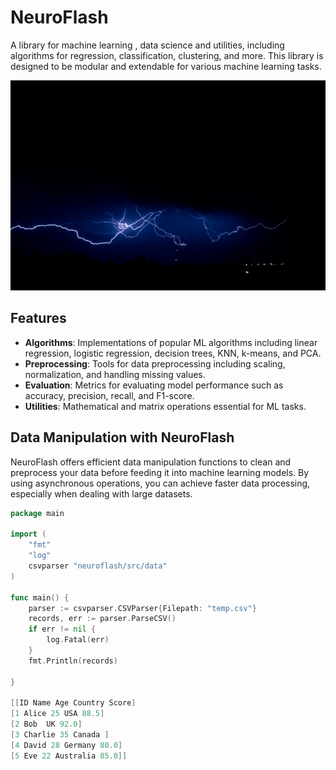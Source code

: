 # NeuroFlash

A library for machine learning , data science and utilities, including algorithms for regression, classification, clustering, and more. This library is designed to be modular and extendable for various machine learning tasks.

![logo](/docs/assets/neuroflash.jpg)

## Features

- **Algorithms**: Implementations of popular ML algorithms including linear regression, logistic regression, decision trees, KNN, k-means, and PCA.
- **Preprocessing**: Tools for data preprocessing including scaling, normalization, and handling missing values.
- **Evaluation**: Metrics for evaluating model performance such as accuracy, precision, recall, and F1-score.
- **Utilities**: Mathematical and matrix operations essential for ML tasks.

## Data Manipulation with NeuroFlash

NeuroFlash offers efficient data manipulation functions to clean and preprocess your data before feeding it into machine learning models. By using asynchronous operations, you can achieve faster data processing, especially when dealing with large datasets.


```go
package main

import (
	"fmt"
	"log"
	csvparser "neuroflash/src/data"
)

func main() {
	parser := csvparser.CSVParser{Filepath: "temp.csv"}
	records, err := parser.ParseCSV()
	if err != nil {
		log.Fatal(err)
	}
	fmt.Println(records)

}

[[ID Name Age Country Score] 
[1 Alice 25 USA 88.5] 
[2 Bob  UK 92.0]
[3 Charlie 35 Canada ] 
[4 David 28 Germany 80.0] 
[5 Eve 22 Australia 85.0]]
```
